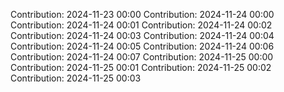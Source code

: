Contribution: 2024-11-23 00:00
Contribution: 2024-11-24 00:00
Contribution: 2024-11-24 00:01
Contribution: 2024-11-24 00:02
Contribution: 2024-11-24 00:03
Contribution: 2024-11-24 00:04
Contribution: 2024-11-24 00:05
Contribution: 2024-11-24 00:06
Contribution: 2024-11-24 00:07
Contribution: 2024-11-25 00:00
Contribution: 2024-11-25 00:01
Contribution: 2024-11-25 00:02
Contribution: 2024-11-25 00:03
